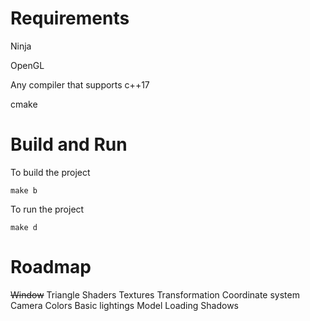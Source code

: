 # Requirements

  Ninja

  OpenGL

  Any compiler that supports c++17

  cmake


# Build and Run
To build the project

    make b 

To run the project

    make d

  # Roadmap
  ~~Window~~
  Triangle
  Shaders
  Textures
  Transformation
  Coordinate system
  Camera
  Colors
  Basic lightings
  Model Loading
  Shadows
  
